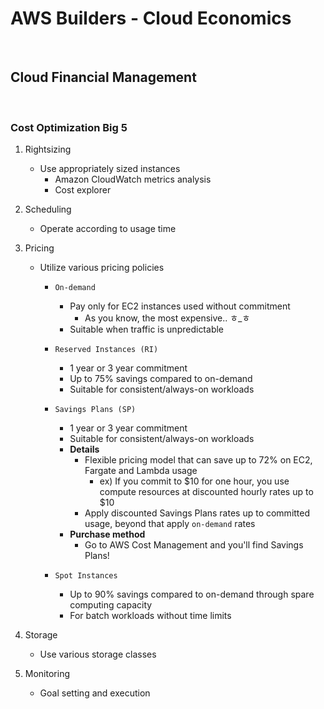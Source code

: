 # AWS Builders - Cloud Economics

<br>

## Cloud Financial Management

<br>

### Cost Optimization Big 5

1. Rightsizing

   - Use appropriately sized instances
     - Amazon CloudWatch metrics analysis
     - Cost explorer

2. Scheduling

   - Operate according to usage time

3. Pricing

   - Utilize various pricing policies

     - `On-demand`
       - Pay only for EC2 instances used without commitment
         - As you know, the most expensive.. ㅎ_ㅎ
       - Suitable when traffic is unpredictable

     - `Reserved Instances (RI)`
       - 1 year or 3 year commitment
       - Up to 75% savings compared to on-demand
       - Suitable for consistent/always-on workloads
     - `Savings Plans (SP)`
       - 1 year or 3 year commitment
       - Suitable for consistent/always-on workloads
       - **Details**
         - Flexible pricing model that can save up to 72% on EC2, Fargate and Lambda usage
           - ex) If you commit to $10 for one hour, you use compute resources at discounted hourly rates up to $10
         - Apply discounted Savings Plans rates up to committed usage, beyond that apply `on-demand` rates
       - **Purchase method**
         - Go to AWS Cost Management and you'll find Savings Plans!
     - `Spot Instances`
       - Up to 90% savings compared to on-demand through spare computing capacity
       - For batch workloads without time limits

4. Storage

   - Use various storage classes

5. Monitoring

   - Goal setting and execution 
